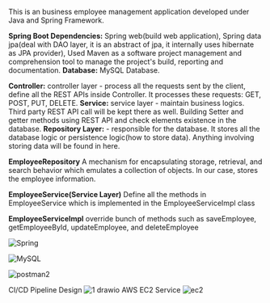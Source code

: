 This is an business employee management application developed under Java and Spring Framework.

**Spring Boot Dependencies:** Spring web(build web application), Spring data jpa(deal with DAO layer, it is an abstract of jpa, it internally uses hibernate as JPA provider),
Used Maven as a software project management and comprehension tool to  manage the project's build, reporting and documentation.
**Database:** MySQL Database.

**Controller:** controller layer - process all the requests sent by the client, define all the REST APIs inside Controller. It processes these requests: GET, POST, PUT, DELETE. 
**Service:** service layer - maintain business logics. Third party REST API call will be kept there as well. Building Setter and getter methods using REST API and check elements existence in the database.
**Repository Layer:**  - responsible for the database. It stores all the database logic or persistence logic(how to store data). Anything involving storing data will be found in here.


**EmployeeRepository**
A  mechanism for encapsulating storage, retrieval, and search behavior which emulates a collection of objects. In our case, stores the employee information.

**EmployeeService(Service Layer)**
Define all the methods in EmployeeService which is implemented in the EmployeeServiceImpl class

**EmployeeServiceImpl**
override bunch of methods such as saveEmployee, getEmployeeById, updateEmployee, and deleteEmployee

![Spring](https://user-images.githubusercontent.com/69872931/179311417-ae1ceb0e-a83f-4ea7-a84c-ef917feb5e11.PNG)

![MySQL](https://user-images.githubusercontent.com/69872931/179311445-9627f7bf-4e7b-4df9-8d5f-5f3c89570681.PNG)

![postman2](https://user-images.githubusercontent.com/69872931/179311449-b3f48d3a-6e31-4288-9bf6-221f88d23961.PNG)


CI/CD Pipeline Design
![1 drawio](https://user-images.githubusercontent.com/69872931/181630540-2f25f173-a23c-4aee-9921-68e39da663e7.png)
AWS EC2 Service
![ec2](https://user-images.githubusercontent.com/69872931/181630587-144d8de7-4d79-4980-a20b-3aedc9c190b1.PNG)
